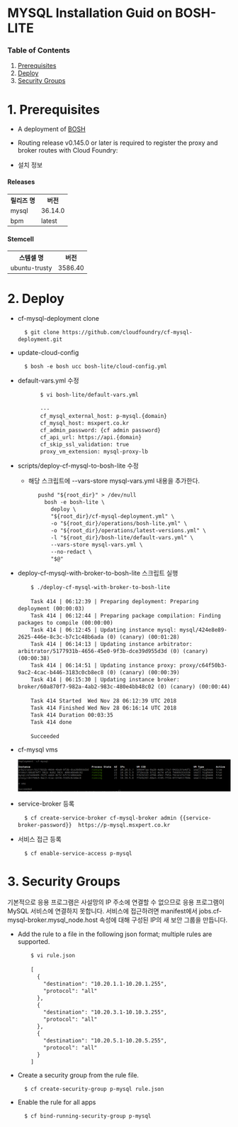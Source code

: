 # MYSQL Installation Guid on BOSH-LITE 

### Table of Contents
1. [Prerequisites](#1)
2. [Deploy](#2)
3. [Security Groups](#3)


# <div id='1'/>1. Prerequisites
- A deployment of [BOSH](../README.md)
- Routing release v0.145.0 or later is required to register the proxy and broker routes with Cloud Foundry:

- 설치 정보
#### Releases
<table>
  <tr>
    <th>릴리즈 명</th>
    <th>버전 </th>
  </tr>
  <tr>
    <td>mysql</td>
    <td>36.14.0</td>
  </tr>
  <tr>
    <td>bpm</td>
    <td>latest</td>
  </tr>
</table>

#### Stemcell
<table>
  <tr>
    <th>스템셀 명</th>
    <th>버전</th>
  </tr>
  <tr>
    <td>ubuntu-trusty</td>
    <td>3586.40</td>
  </tr>
</table>

# <div id='2'/>2. Deploy

- cf-mysql-deployment clone
  
        $ git clone https://github.com/cloudfoundry/cf-mysql-deployment.git

- update-cloud-config
      
        $ bosh -e bosh ucc bosh-lite/cloud-config.yml
  
- default-vars.yml 수정
      
             $ vi bosh-lite/default-vars.yml
              
             ---
             cf_mysql_external_host: p-mysql.{domain}
             cf_mysql_host: msxpert.co.kr
             cf_admin_password: {cf admin password}
             cf_api_url: https://api.{domain}
             cf_skip_ssl_validation: true
             proxy_vm_extension: mysql-proxy-lb
  
- scripts/deploy-cf-mysql-to-bosh-lite 수정
    - 해당 스크립트에 --vars-store mysql-vars.yml 내용을 추가한다.
    
             pushd "${root_dir}" > /dev/null
               bosh -e bosh-lite \
                 deploy \
                 "${root_dir}/cf-mysql-deployment.yml" \
                 -o "${root_dir}/operations/bosh-lite.yml" \
                 -o "${root_dir}/operations/latest-versions.yml" \
                 -l "${root_dir}/bosh-lite/default-vars.yml" \
                 --vars-store mysql-vars.yml \
                 --no-redact \
                 "$@"
               
- deploy-cf-mysql-with-broker-to-bosh-lite 스크립트 실행
     
          $ ./deploy-cf-mysql-with-broker-to-bosh-lite
          
          Task 414 | 06:12:39 | Preparing deployment: Preparing deployment (00:00:03)
          Task 414 | 06:12:44 | Preparing package compilation: Finding packages to compile (00:00:00)
          Task 414 | 06:12:45 | Updating instance mysql: mysql/424e8e89-2625-446e-8c3c-b7c1c48b6ada (0) (canary) (00:01:28)
          Task 414 | 06:14:13 | Updating instance arbitrator: arbitrator/5177931b-4656-45e0-9f3b-dce39d955d3d (0) (canary) (00:00:38)
          Task 414 | 06:14:51 | Updating instance proxy: proxy/c64f50b3-9ac2-4cac-b446-3183c0cb8ec8 (0) (canary) (00:00:39)
          Task 414 | 06:15:30 | Updating instance broker: broker/60a870f7-982a-4ab2-983c-480e4bb48c02 (0) (canary) (00:00:44)
          
          Task 414 Started  Wed Nov 28 06:12:39 UTC 2018
          Task 414 Finished Wed Nov 28 06:16:14 UTC 2018
          Task 414 Duration 00:03:35
          Task 414 done
          
          Succeeded
      
      
- cf-mysql vms
      
    ![img07](../images/mysql_vms.png )


- service-broker 등록
    
        $ cf create-service-broker cf-mysql-broker admin {{service-broker-password}}  https://p-mysql.msxpert.co.kr
      
- 서비스 접근 등록
   
        $ cf enable-service-access p-mysql      


# <div id='3'/>3. Security Groups
기본적으로 응용 프로그램은 사설망의 IP 주소에 연결할 수 없으므로 응용 프로그램이 MySQL 서비스에 연결하지 못합니다. 서비스에 접근하려면 manifest에서 jobs.cf-mysql-broker.mysql_node.host 속성에 대해 구성된 IP의 새 보안 그룹을 만듭니다.

- Add the rule to a file in the following json format; multiple rules are supported.

          $ vi rule.json

          [
            {
              "destination": "10.20.1.1-10.20.1.255",
              "protocol": "all"
            },
            {
              "destination": "10.20.3.1-10.10.3.255",
              "protocol": "all"
            },
            {
              "destination": "10.20.5.1-10.20.5.255",
              "protocol": "all"
            }
          ]
       
- Create a security group from the rule file.
  
        $ cf create-security-group p-mysql rule.json
      
      
- Enable the rule for all apps
      
        $ cf bind-running-security-group p-mysql
